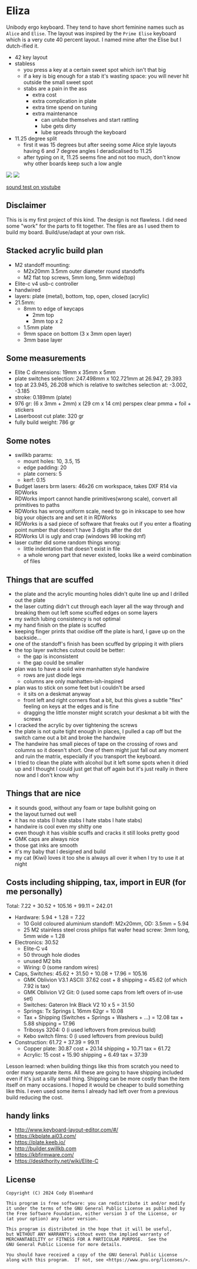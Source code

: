 # Eliza

Unibody ergo keyboard.
They tend to have short feminine names such as `Alice` and `Elise`.
The layout was inspired by the `Prime Elise` keyboard which is a very cute 40 percent layout.
I named mine after the Elise but I dutch-ified it.
- 42 key layout
- stabless
  - you press a key at a certain sweet spot which isn't that big
  - if a key is big enough for a stab it's wasting space: you will never hit outside the small sweet spot
  - stabs are a pain in the ass
    - extra cost
    - extra complication in plate
    - extra time spend on tuning
    - extra maintenance
      - can unlube themselves and start rattling
      - lube gets dirty
      - lube spreads through the keyboard
- 11.25 degree split
  - first it was 15 degrees but after seeing some Alice style layouts having 6 and 7 degree angles I deradicalised to 11.25
  - after typing on it, 11.25 seems fine and not too much, don't know why other boards keep such a low angle

![](eliza.jpg)
![](eliza-handwire.jpg)

[sound test on youtube](https://youtu.be/kfLyLSXiLqk)

## Disclaimer

This is is my first project of this kind. The design is not flawless.
I did need some "work" for the parts to fit together.
The files are as I used them to build my board.
Build/use/adapt at your own risk.

## Stacked acrylic build plan

- M2 standoff mounting:
  - M2x20mm 3.5mm outer diameter round standoffs
  - M2 flat top screws, 5mm long, 5mm wide(top)
- Elite-c v4 usb-c controller
- handwired
- layers: plate (metal), bottom, top, open, closed (acrylic)
- 21.5mm:
  - 8mm to edge of keycaps
    - 2mm top
    - 3mm top x 2
  - 1.5mm plate
  - 9mm space on bottom (3 x 3mm open layer)
  - 3mm base layer

## Some measurements
- Elite C dimensions: 19mm x 35mm x 5mm
- plate switches selection: 247.498mm x 102.721mm at 26.947, 29.393
- top at 23.945, 26.208 which is relative to switches selection at: -3.002, -3.185
- stroke: 0.189mm (plate)
- 976 gr: (6 x 3mm + 2mm) x (29 cm x 14 cm) perspex clear pmma + foil + stickers
- Laserboost cut plate: 320 gr
- fully build weight: 786 gr

## Some notes

- swillkb params:
  - mount holes: 10, 3.5, 15
  - edge padding: 20
  - plate corners: 5
  - kerf: 0.15
- Budget lasers brm lasers: 46x26 cm workspace, takes DXF R14 via RDWorks
- RDWorks import cannot handle primitives(wrong scale), convert all primitives to paths
- RDWorks has wrong uniform scale, need to go in inkscape to see how big your objects are and set it in RDWorks
- RDWorks is a sad piece of software that freaks out if you enter a floating point number that doesn't have 3 digits after the dot
- RDWorks UI is ugly and crap (windows 98 looking mf)
- laser cutter did some random things wrong:
  - little indentation that doesn't exist in file
  - a whole wrong part that never existed, looks like a weird combination of files

## Things that are scuffed

- the plate and the acrylic mounting holes didn't quite line up and I drilled out the plate
- the laser cutting didn't cut through each layer all the way through and breaking them out left some
scuffed edges on some layers
- my switch lubing consistency is not optimal
- my hand finish on the plate is scuffed
- keeping finger prints that oxidise off the plate is hard, I gave up on the backside...
- one of the standoff's finish has been scuffed by gripping it with pliers
- the top layer switches cutout could be better:
  - the gap is inconsistent
  - the gap could be smaller
- plan was to have a solid wire manhatten style handwire
  - rows are just diode legs
  - columns are only manhatten-ish-inspired
- plan was to stick on some feet but i couldn't be arsed
  - it sits on a deskmat anyway
  - front left and right corners float a bit, but this gives a subtle "flex" feeling on keys at the edges and is fine
  - dragging the little monster might scratch your deskmat a bit with the screws
- I cracked the acrylic by over tightening the screws
- the plate is not quite tight enough in places, I pulled a cap off but the switch came out a bit and broke the handwire
- The handwire has small pieces of tape on the crossing of rows and columns so it doesn't short. One of them might just fall out any moment and ruin the matrix, especially if you transport the keyboard.
- I tried to clean the plate with alcohol but it left some spots when it dried up and I thought I could just get that off again but it's just really in there now and I don't know why

## Things that are nice

- it sounds good, without any foam or tape bullshit going on
- the layout turned out well
- it has no stabs (I hate stabs I hate stabs I hate stabs)
- handwire is cool even my shitty one
- even though it has visible scuffs and cracks it still looks pretty good
- GMK caps are always nice
- those gat inks are smooth
- it's my baby that I designed and build
- my cat (Kiwi) loves it too she is always all over it when I try to use it at night

## Costs including shipping, tax, import in EUR (for me personally)

Total: 7.22 + 30.52 + 105.16 + 99.11 = 242.01
- Hardware: 5.94 + 1.28 = 7.22
  - 10 Gold coloured aluminium standoff: M2x20mm, OD: 3.5mm =  5.94
  - 25 M2 stainless steel cross philips flat wafer head screw: 3mm long, 5mm wide = 1.28
- Electronics: 30.52
  - Elite-C v4
  - 50 through hole diodes
  - unused M2 bits
  - Wiring: 0 (some random wires)
- Caps, Switches: 45.62 + 31.50 + 10.08 + 17.96 = 105.16
  - GMK Oblivion V3.1 ASCII: 37.62 cost + 8 shipping = 45.62 (of which 7.92 is tax)
  - GMK Oblivion V2 Git: 0 (used some caps from left overs of in-use set)
  - Switches: Gateron Ink Black V2 10 x 5 = 31.50
  - Springs: Tx Springs L 16mm 62gr = 10.08
  - Tax + Shipping (Switches + Springs + Washers + ...) = 12.08 tax + 5.88 shipping = 17.96
  - Tribosys 3204: 0 (i used leftovers from previous build)
  - Kebo switch films: 0 (i used leftovers from previous build)
- Construction: 61.72 + 37.39 = 99.11
  - Copper plate: 30.87 cost + 20.14 shipping + 10.71 tax = 61.72
  - Acrylic: 15 cost + 15.90 shipping + 6.49 tax = 37.39

Lesson learned: when building things like this from scratch you need to order many separate items.
All these are going to have shipping included even if it's just a silly small thing.
Shipping can be more costly than the item itself on many occasions.
I hoped it would be cheaper to build something like this.
I even used some items I already had left over from a previous build reducing the cost.

## handy links

- http://www.keyboard-layout-editor.com/#/
- https://kbplate.ai03.com/
- https://plate.keeb.io/
- http://builder.swillkb.com
- https://kbfirmware.com/
- https://deskthority.net/wiki/Elite-C

## License

```
Copyright (C) 2024 Cody Bloemhard

This program is free software: you can redistribute it and/or modify
it under the terms of the GNU General Public License as published by
the Free Software Foundation, either version 3 of the License, or
(at your option) any later version.

This program is distributed in the hope that it will be useful,
but WITHOUT ANY WARRANTY; without even the implied warranty of
MERCHANTABILITY or FITNESS FOR A PARTICULAR PURPOSE.  See the
GNU General Public License for more details.

You should have received a copy of the GNU General Public License
along with this program.  If not, see <https://www.gnu.org/licenses/>.
```
